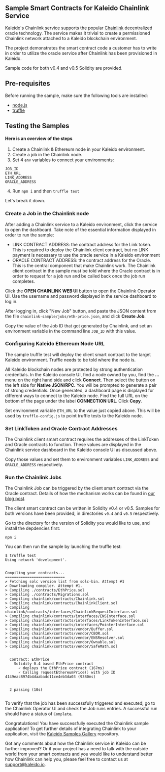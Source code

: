 ## Sample Smart Contracts for Kaleido Chainlink Service

Kaleido's Chainlink service supports the popular [Chainlink](https://docs.chain.link/docs/welcome-to-chainlink) decentralized oracle technology. The service makes it trivial to create a permissioned Chainlink network attached to a Kaleido blockchain environment.

The project demonstrates the smart contract code a customer has to write in order to utilize the oracle service after Chainlink has been provisioned in Kaleido.

Sample code for both v0.4 and v0.5 Solidity are provided.

## Pre-requisites

Before running the sample, make sure the following tools are installed:

- [node.js](https://nodejs.org/en/download/package-manager/)
- [truffle](https://www.trufflesuite.com/docs/truffle/getting-started/installation)

## Testing the Samples

#### Here is an overview of the steps

1. Create a Chainlink & Ethereum node in your Kaleido environment.
2. Create a job in the Chainlink node.
3. Set 4 `env` variables to connect your environments:

```
JOB_ID
ETH_URL
LINK_ADDRESS
ORACLE_ADDRESS
```

4. Run `npm i` and then `truffle test`

Let's break it down.

### Create a Job in the Chainlink node

After adding a Chainlink service to a Kaleido environment, click the service to open the dashboard. Take note of the essential information displayed in order to run the sample:

- LINK CONTRACT ADDRESS: the contract address for the Link token. This is required to deploy the Chainlink client contract, but no LINK payment is necessary to use the oracle service in a Kaleido environment
- ORACLE CONTRACT ADDRESS: the contract address for the Oracle. This is the central component that make Chainlink work. The Chainlink client contract in the sample must be told where the Oracle contract is in order to request for a job run and be called back once the job run completes.

Click the **OPEN CHAINLINK WEB UI** button to open the Chainlink Operator UI. Use the username and password displayed in the service dashboard to log in.

After logging in, click "New Job" button, and paste the JSON content from the file `chainlink-sample/jobs/eth-price.json`, and click **Create Job**.

Copy the value of the Job ID that got generated by Chainlink, and set an environment variable in the command line `JOB_ID` with this value.

### Configuring Kaleido Ethereum Node URL

The sample truffle test will deploy the client smart contract to the target Kaleido environment. Truffle needs to be told where the node is.

All Kaleido blockchain nodes are protected by strong authentication credentials. In the Kaleido console UI, find a node owned by you, find the **...** menu on the right hand side and click **Connect**. Then select the button on the left side for **Native JSON/RPC**. You will be prompted to generate a pair of strong credentials. Once generated, a dashboard page is displayed for different ways to connect to the Kaleido node. Find the full URL on the bottom of the page under the label **CONNECTION URL**. Click **Copy**.

Set environment variable `ETH_URL` to the value just copied above. This will be used by `truffle-config.js` to point truffle tests to the Kaleido node.

### Set LinkToken and Oracle Contract Addresses

The Chainlink client smart contract requires the addresses of the LinkToken and Oracle contracts to function. These values are displayed in the Chainlink service dashboard in the Kaleido console UI as discussed above.

Copy those values and set them to environment variables `LINK_ADDRESS` and `ORACLE_ADDRESS` respectively.

### Run the Chainlink Jobs

The Chainlink Job can be triggered by the client smart contract via the Oracle contract. Details of how the mechanism works can be found in [our blog post](http://kaleido.io/blog).

The client smart contract can be written in Solidity v0.4 or v0.5. Samples for both versions have been provided, in directories `v0.4` and `v0.5` respectively.

Go to the directory for the version of Solidity you would like to use, and install the depdencies first:

```
npm i
```

You can then run the sample by launching the truffle test:

```
$ truffle test
Using network 'development'.


Compiling your contracts...
===========================
✔ Fetching solc version list from solc-bin. Attempt #1
✔ Downloading compiler. Attempt #1.
> Compiling ./contracts/EthPrice.sol
> Compiling ./contracts/Migrations.sol
> Compiling chainlink/contracts/Chainlink.sol
> Compiling chainlink/contracts/ChainlinkClient.sol
> Compiling chainlink/contracts/interfaces/ChainlinkRequestInterface.sol
> Compiling chainlink/contracts/interfaces/ENSInterface.sol
> Compiling chainlink/contracts/interfaces/LinkTokenInterface.sol
> Compiling chainlink/contracts/interfaces/PointerInterface.sol
> Compiling chainlink/contracts/vendor/Buffer.sol
> Compiling chainlink/contracts/vendor/CBOR.sol
> Compiling chainlink/contracts/vendor/ENSResolver.sol
> Compiling chainlink/contracts/vendor/Ownable.sol
> Compiling chainlink/contracts/vendor/SafeMath.sol


  Contract: EthPrice
    Solidity 0.4 based EthPrice contract
      ✓ deploys the EthPrice contract (167ms)
      ✓ Calling requestEthereumPrice() with job ID 4149eac8974b4daabadc11ce4eb3da03 (9380ms)


  2 passing (10s)


```

To verify that the job has been successfully triggered and executed, go to the Chainlink Operator UI and check the Job runs entries. A successful run should have a status of `Complete`.

Congratulations! You have successfully executed the Chainlink sample application! To get further details of integrating Chainlink to your application, visit the [Kaleido Samples Gallery](https://github.com/kaleido-io/kaleido-samples-gallery) repository.

Got any comments about how the Chainlink service in Kaleido can be further improved? Or if your project has a need to talk with the outside world from your smart contracts and you would like to understand better how Chainlink can help you, please feel free to contact us at support@kaleido.io.
